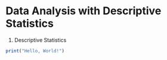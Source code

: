 # Data Analysis with Descriptive Statistics 

1. Descriptive Statistics
```R
print("Hello, World!")
```

